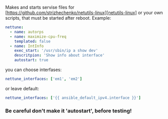 Makes and starts servise files for [https://github.com/strizhechenko/netutils-linux][netutils-linux] or your own scripts, that must be started after reboot.
Example:

```yaml
nettune:
  - name: autorps
  - name: maximize-cpu-freq
    templated: false
  - name: IntInfo
    exec_start: '/usr/sbin/ip a show dev'
    descritpion: 'Show info about interface'
    autostart: true
```
you can choose interfases:
```yaml
nettune_interfaces: ['em1', 'em2']
```

or leave default:
```yaml
nettune_interfaces: ['{{ ansible_default_ipv4.interface }}']
```

### Be careful don't make it 'autostart', before testing!
